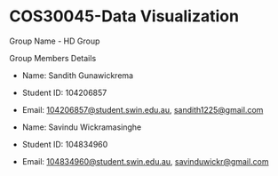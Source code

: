 # COS30045-Data Visualization

Group Name - HD Group

Group Members Details
- Name: Sandith Gunawickrema
- Student ID: 104206857
- Email: [104206857@student.swin.edu.au](mailto:104206857@student.swin.edu.au), [sandith1225@gmail.com](mailto:sandith1225@gmail.com)


- Name: Savindu Wickramasinghe
- Student ID: 104834960
- Email: [104834960@student.swin.edu.au](mailto:104834960@student.swin.edu.au), [savinduwickr@gmail.com](mailto:savinduwickr@gmail.com)


